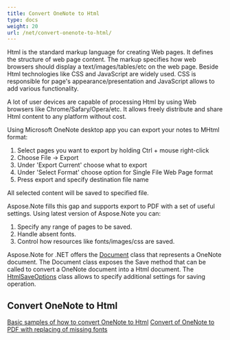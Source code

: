 ```yaml
---
title: Convert OneNote to Html
type: docs
weight: 20
url: /net/convert-onenote-to-html/
---
```


Html is the standard markup language for creating Web pages. It defines the structure of web page content. The markup specifies how web browsers should display a text/images/tables/etc on the web page. 
Beside Html technologies like CSS and JavaScript are widely used.
CSS is responsible for page's appearance/presentation and JavaScript allows to add various functionality.

A lot of user devices are capable of processing Html by using Web browsers like Chrome/Safary/Opera/etc.
It allows freely distribute and share Html content to any platform without cost.


Using Microsoft OneNote desktop app you can export your notes to MHtml format:
1. Select pages you want to export by holding Ctrl + mouse right-click 
2. Choose File -> Export
3. Under 'Export Current' choose what to export
4. Under 'Select Format' choose option for Single File Web Page format
5. Press export and specify destination file name

All selected content will be saved to specified file.


Aspose.Note fills this gap and supports export to PDF with a set of useful settings.
Using latest version of Aspose.Note you can:
1. Specify any range of pages to be saved.
2. Handle absent fonts.
3. Control how resources like fonts/images/css are saved.


Aspose.Note for .NET offers the [Document](https://reference.aspose.com/note/net/aspose.note/document) class that represents a OneNote document. The Document class exposes the Save method that can be called to convert a OneNote document into a Html document. The [HtmlSaveOptions](https://reference.aspose.com/note/net/aspose.note.saving/htmlsaveoptions) class allows to specify additional settings for saving operation.


## **Convert OneNote to Html**
[Basic samples of how to convert OneNote to Html](https://docs.aspose.com/note/net/convert-onenote-to-html/basic-samples/)
[Convert of OneNote to PDF with replacing of missing fonts](https://docs.aspose.com/note//net/convert-onenote-to-html/using-user-callbacks/)

